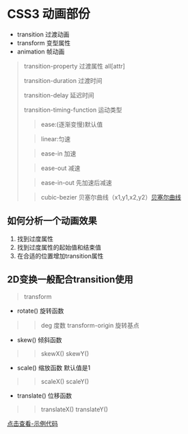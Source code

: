 CSS3 动画部份
============

* transition 过渡动画
* transform 变型属性
* animation 帧动画

> transition-property 过渡属性 all[attr]
> 
> transition-duration 过渡时间
> 
> transition-delay 延迟时间
>
> transition-timing-function 运动类型
>> ease:(逐渐变慢)默认值
>
>> linear:匀速 
>
>> ease-in 加速
>
>> ease-out 减速
>
>> ease-in-out 先加速后减速
>
>> cubic-bezier 贝塞尔曲线（x1,y1,x2,y2）[贝塞尔曲线](http://cubic-bezier.com)

## 如何分析一个动画效果
1. 找到过度属性
2. 找到过度属性的起始值和结束值
3. 在合适的位置增加transition属性

## 2D变换一般配合transition使用

> transform

* rotate() 旋转函数
>> deg 度数 transform-origin 旋转基点

* skew() 倾斜函数
>> skewX() skewY()

* scale() 缩放函数 默认值是1
>> scaleX() scaleY()

* translate() 位移函数
>> translateX() translateY()

[点击查看-示例代码](https://codepen.io/smileyby/pen/gjpoJg)

